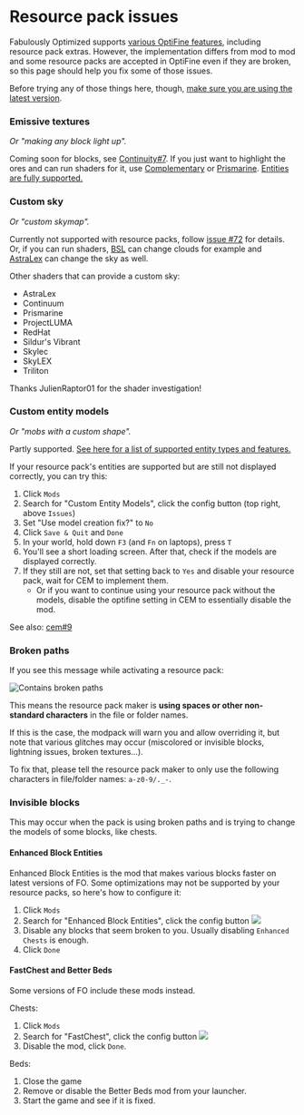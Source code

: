 # Resource pack issues

Fabulously Optimized supports [various OptiFine features](give-up-optifine.md), including resource pack extras. However, the implementation differs from mod to mod and some resource packs are accepted in OptiFine even if they are broken, so this page should help you fix some of those issues.

Before trying any of those things here, though, [make sure you are using the latest version](update-instructions.md).

### Emissive textures

_Or "making any block light up"._

Coming soon for blocks, see [Continuity#7](https://github.com/PepperCode1/Continuity/issues/7). If you just want to highlight the ores and can run shaders for it, use [Complementary](https://www.curseforge.com/minecraft/customization/complementary-shaders) or [Prismarine](https://www.curseforge.com/minecraft/customization/prismarine-shader).
[Entities are fully supported.](https://github.com/Traben-0/Entity_Texture_Features#compatibility)

### Custom sky

_Or "custom skymap"._

Currently not supported with resource packs, follow [issue #72](https://github.com/Fabulously-Optimized/fabulously-optimized/issues/72) for details. Or, if you can run shaders, [BSL](https://bitslablab.com/bslshaders/) can change clouds for example and [AstraLex](https://www.curseforge.com/minecraft/customization/astralex-shader-bsl-edit) can change the sky as well.

Other shaders that can provide a custom sky:

* AstraLex
* Continuum
* Prismarine
* ProjectLUMA
* RedHat
* Sildur's Vibrant
* Skylec
* SkyLEX
* Triliton

Thanks JulienRaptor01 for the shader investigation!

### Custom entity models

_Or "mobs with a custom shape"._

Partly supported. [See here for a list of supported entity types and features.](https://github.com/dorianpb/cem#differences)

If your resource pack's entities are supported but are still not displayed correctly, you can try this:

1. Click `Mods`
2. Search for "Custom Entity Models", click the config button (top right, above `Issues`)
3. Set "Use model creation fix?" to `No`
4. Click `Save & Quit` and `Done`
5. In your world, hold down `F3` (and `Fn` on laptops), press `T`
6. You'll see a short loading screen. After that, check if the models are displayed correctly.
7. If they still are not, set that setting back to `Yes` and disable your resource pack, wait for CEM to implement them.
   * Or if you want to continue using your resource pack without the models, disable the optifine setting in CEM to essentially disable the mod.

See also: [cem#9](https://github.com/dorianpb/cem/issues/9)

### Broken paths

If you see this message while activating a resource pack:

![Contains broken paths](https://i.ibb.co/26cMtqr/Screenshot-20211116-191457.png)

This means the resource pack maker is **using spaces or other non-standard characters** in the file or folder names.

If this is the case, the modpack will warn you and allow overriding it, but note that various glitches may occur (miscolored or invisible blocks, lightning issues, broken textures...).

To fix that, please tell the resource pack maker to only use the following characters in file/folder names: `a-z0-9/._-`.

### Invisible blocks

This may occur when the pack is using broken paths and is trying to change the models of some blocks, like chests.

#### Enhanced Block Entities

Enhanced Block Entities is the mod that makes various blocks faster on latest versions of FO. Some optimizations may not be supported by your resource packs, so here's how to configure it:

1. Click `Mods`
2. Search for "Enhanced Block Entities", click the config button ![](https://i.ibb.co/j35cBtn/image.png)
3. Disable any blocks that seem broken to you. Usually disabling `Enhanced Chests` is enough.
4. Click `Done`

#### FastChest and Better Beds

Some versions of FO include these mods instead. 

Chests:

1. Click `Mods`
2. Search for "FastChest", click the config button ![](https://i.ibb.co/j35cBtn/image.png)
3. Disable the mod, click `Done`.

Beds:

1. Close the game
2. Remove or disable the Better Beds mod from your launcher.
3. Start the game and see if it is fixed.
